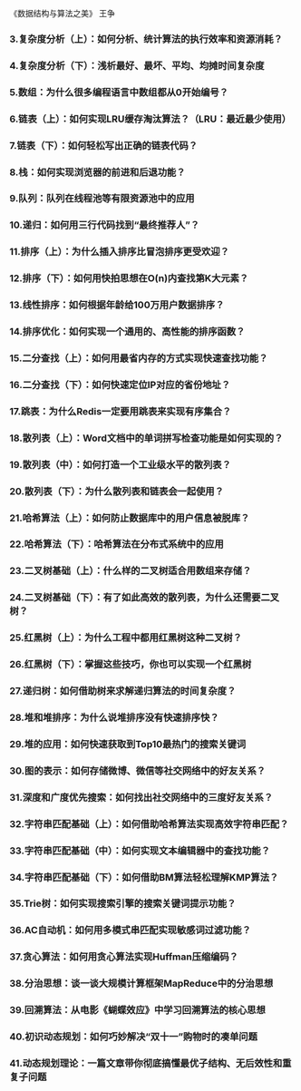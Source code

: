 《数据结构与算法之美》 王争

### 3.复杂度分析（上）：如何分析、统计算法的执行效率和资源消耗？

### 4.复杂度分析（下）：浅析最好、最坏、平均、均摊时间复杂度

### 5.数组：为什么很多编程语言中数组都从0开始编号？

### 6.链表（上）：如何实现LRU缓存淘汰算法？（LRU：最近最少使用）

### 7.链表（下）：如何轻松写出正确的链表代码？

### 8.栈：如何实现浏览器的前进和后退功能？

### 9.队列：队列在线程池等有限资源池中的应用

### 10.递归：如何用三行代码找到“最终推荐人”？

### 11.排序（上）：为什么插入排序比冒泡排序更受欢迎？

### 12.排序（下）：如何用快拍思想在O(n)内查找第K大元素？

### 13.线性排序：如何根据年龄给100万用户数据排序？

### 14.排序优化：如何实现一个通用的、高性能的排序函数？

### 15.二分查找（上）：如何用最省内存的方式实现快速查找功能？

### 16.二分查找（下）：如何快速定位IP对应的省份地址？

### 17.跳表：为什么Redis一定要用跳表来实现有序集合？

### 18.散列表（上）：Word文档中的单词拼写检查功能是如何实现的？

### 19.散列表（中）：如何打造一个工业级水平的散列表？

### 20.散列表（下）：为什么散列表和链表会一起使用？

### 21.哈希算法（上）：如何防止数据库中的用户信息被脱库？

### 22.哈希算法（下）：哈希算法在分布式系统中的应用

### 23.二叉树基础（上）：什么样的二叉树适合用数组来存储？

### 24.二叉树基础（下）：有了如此高效的散列表，为什么还需要二叉树？

### 25.红黑树（上）：为什么工程中都用红黑树这种二叉树？

### 26.红黑树（下）：掌握这些技巧，你也可以实现一个红黑树

### 27.递归树：如何借助树来求解递归算法的时间复杂度？

### 28.堆和堆排序：为什么说堆排序没有快速排序快？

### 29.堆的应用：如何快速获取到Top10最热门的搜索关键词

### 30.图的表示：如何存储微博、微信等社交网络中的好友关系？

### 31.深度和广度优先搜索：如何找出社交网络中的三度好友关系？

### 32.字符串匹配基础（上）：如何借助哈希算法实现高效字符串匹配？

### 33.字符串匹配基础（中）：如何实现文本编辑器中的查找功能？

### 34.字符串匹配基础（下）：如何借助BM算法轻松理解KMP算法？

### 35.Trie树：如何实现搜索引擎的搜索关键词提示功能？

### 36.AC自动机：如何用多模式串匹配实现敏感词过滤功能？

### 37.贪心算法：如何用贪心算法实现Huffman压缩编码？

### 38.分治思想：谈一谈大规模计算框架MapReduce中的分治思想

### 39.回溯算法：从电影《蝴蝶效应》中学习回溯算法的核心思想

### 40.初识动态规划：如何巧妙解决“双十一”购物时的凑单问题

### 41.动态规划理论：一篇文章带你彻底搞懂最优子结构、无后效性和重复子问题


